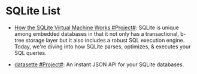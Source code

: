 # SQLite List

- [How the SQLite Virtual Machine Works #Project#](https://fly.io/blog/sqlite-virtual-machine/): SQLite is unique among embedded databases in that it not only has a transactional, b-tree storage layer but it also includes a robust SQL execution engine. Today, we're diving into how SQLite parses, optimizes, & executes your SQL queries.

- [datasette #Project#](https://github.com/simonw/datasette): An instant JSON API for your SQLite databases.
